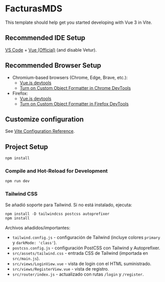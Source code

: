 # FacturasMDS

This template should help get you started developing with Vue 3 in Vite.

## Recommended IDE Setup

[VS Code](https://code.visualstudio.com/) + [Vue (Official)](https://marketplace.visualstudio.com/items?itemName=Vue.volar) (and disable Vetur).

## Recommended Browser Setup

- Chromium-based browsers (Chrome, Edge, Brave, etc.):
  - [Vue.js devtools](https://chromewebstore.google.com/detail/vuejs-devtools/nhdogjmejiglipccpnnnanhbledajbpd) 
  - [Turn on Custom Object Formatter in Chrome DevTools](http://bit.ly/object-formatters)
- Firefox:
  - [Vue.js devtools](https://addons.mozilla.org/en-US/firefox/addon/vue-js-devtools/)
  - [Turn on Custom Object Formatter in Firefox DevTools](https://fxdx.dev/firefox-devtools-custom-object-formatters/)

## Customize configuration

See [Vite Configuration Reference](https://vite.dev/config/).

## Project Setup

```powershell
npm install
```

### Compile and Hot-Reload for Development

```powershell
npm run dev
```

### Tailwind CSS

Se añadió soporte para Tailwind. Si no está instalado, ejecuta:

```powershell
npm install -D tailwindcss postcss autoprefixer
npm install
```

Archivos añadidos/importantes:

- `tailwind.config.js` - configuración de Tailwind (incluye colores `primary` y `darkMode: 'class'`).
- `postcss.config.js` - configuración PostCSS con Tailwind y Autoprefixer.
- `src/assets/tailwind.css` - entrada CSS de Tailwind (importada en `src/main.js`).
- `src/views/LoginView.vue` - vista de login con el HTML suministrado.
- `src/views/RegisterView.vue` - vista de registro.
- `src/router/index.js` - actualizado con rutas `/login` y `/register`.

